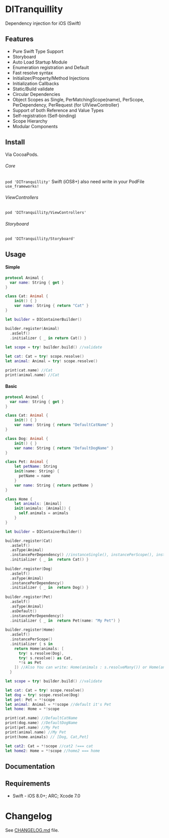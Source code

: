 # DITranquillity
Dependency injection for iOS (Swift)

## Features
* Pure Swift Type Support
* Storyboard
* Auto Load Startup Module
* Enumeration registration and Default
* Fast resolve syntax
* Initializer/Property/Method Injections
* Initialization Callbacks
* Static/Build validate
* Circular Dependencies
* Object Scopes as Single, PerMatchingScope(name), PerScope, PerDependency, PerRequest (for UIViewController)
* Support of both Reference and Value Types
* Self-registration (Self-binding)
* Scope Hierarchy
* Modular Components


## Install
Via CocoaPods.

###### Core
`pod 'DITranquillity'` Swift (iOS8+) also need write in your PodFile `use_frameworks!`

###### ViewControllers
`pod 'DITranquillity/ViewControllers'`

###### Storyboard
`pod 'DITranquillity/Storyboard'`

## Usage
#### Simple
```Swift
protocol Animal {
  var name: String { get }
}

class Cat: Animal {
    init() { }
    var name: String { return "Cat" }
}
```
```Swift
let builder = DIContainerBuilder()

builder.register(Animal)
  .asSelf()
  .initializer { _ in return Cat() }
  
let scope = try! builder.build() //validate
```
```Swift
let cat: Cat = try! scope.resolve()
let animal: Animal = try! scope.resolve()

print(cat.name) //Cat
print(animal.name) //Cat
```

#### Basic 
```Swift
protocol Animal {
  var name: String { get }
}

class Cat: Animal {
    init() { }
    var name: String { return "DefaultCatName" }
}

class Dog: Animal {
    init() { }
    var name: String { return "DefaultDogName" }
}

class Pet: Animal {
    let petName: String
    init(name: String) { 
      petName = name
    }
    var name: String { return petName }
}

class Home {
    let animals: [Animal]
    init(animals: [Animal]) { 
      self.animals = animals
    }
}
```
```Swift
let builder = DIContainerBuilder()

builder.register(Cat)
  .asSelf()
  .asType(Animal)
  .instancePerDependency() //instanceSingle(), instancePerScope(), instancePerRequest(), instancePerMatchingScope(String)
  .initializer { _ in  return Cat() }
  
builder.register(Dog)
  .asSelf()
  .asType(Animal)
  .instancePerDependency()
  .initializer { _ in  return Dog() }
  
builder.register(Pet)
  .asSelf()
  .asType(Animal)
  .asDefault()
  .instancePerDependency()
  .initializer { _ in  return Pet(name: "My Pet") }
  
builder.register(Home)
  .asSelf()
  .instancePerScope()
  .initializer { s in 
    return Home(animals: [
      try! s.resolve(Dog),
      try! s.resolve() as Cat,
      *!s as Pet
    ]) //Also You can write: Home(animals : s.resolveMany()) or Home(animals : **!s)
  }

let scope = try! builder.build() //validate
```
```Swift
let cat: Cat = try! scope.resolve()
let dog = try! scope.resolve(Dog)
let pet: Pet = *!scope
let animal: Animal = *!scope //default it's Pet
let home: Home = *!scope

print(cat.name) //DefaultCatName
print(dog.name) //DefaultDogName
print(pet.name) //My Pet
print(animal.name) //My Pet
print(home.animals) // [Dog, Cat,Pet]

let cat2: Cat = *!scope //cat2 !=== cat
let home2: Home = *!scope //home2 === home
```

## Documentation

## Requirements
* Swift - iOS 8.0+; ARC; Xcode 7.0

# Changelog
See [CHANGELOG.md](https://github.com/ivlevAstef/DITranguillity/blob/master/CHANGELOG.md) file.
